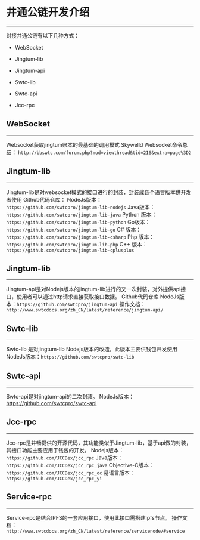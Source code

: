 # 井通公链开发介绍

***

对接井通公链有以下几种方式：

* WebSocket

* Jingtum-lib

* Jingtum-api

* Swtc-lib

* Swtc-api

* Jcc-rpc


## WebSocket

***

Websocket获取jingtum账本的最基础的调用模式
Skywelld Websocket命令总结：
`http://bbswtc.com/forum.php?mod=viewthread&tid=216&extra=page%3D2`

## Jingtum-lib

***

Jingtum-lib是对websocket模式的接口进行的封装，封装成各个语言版本供开发者使用
Github代码仓库：
NodeJs版本：`https://github.com/swtcpro/jingtum-lib-nodejs`
Java版本：`https://github.com/swtcpro/jingtum-lib-java`
Python 版本：`https://github.com/swtcpro/jingtum-lib-python`
Go版本：`https://github.com/swtcpro/jingtum-lib-go`
C# 版本：`https://github.com/swtcpro/jingtum-lib-csharp`
Php 版本：`https://github.com/swtcpro/jingtum-lib-php`
C++ 版本：`https://github.com/swtcpro/jingtum-lib-cplusplus`

## Jingtum-lib

***

Jingtum-api是对Nodejs版本的jingtum-lib进行的又一次封装，对外提供api接口，使用者可以通过http请求直接获取接口数据。
Github代码仓库
NodeJs版本：`https://github.com/swtcpro/jingtum-api`
操作文档：`http://www.swtcdocs.org/zh_CN/latest/reference/jingtum-api/`

## Swtc-lib

***

Swtc-lib 是对jingtum-lib Nodejs版本的改造，此版本主要供钱包开发使用
NodeJs版本：`https://github.com/swtcpro/swtc-lib`

## Swtc-api

***

Swtc-api是对jingtum-api的二次封装。
NodeJs版本：https://github.com/swtcpro/swtc-api

## Jcc-rpc

***

Jcc-rpc是井畅提供的开源代码，其功能类似于Jingtum-lib，基于api做的封装，其接口功能主要应用于钱包的开发。
Nodejs版本：`https://github.com/JCCDex/jcc_rpc`
Java版本：`https://github.com/JCCDex/jcc_rpc_java`
Objective-C版本：`https://github.com/JCCDex/jcc_rpc_oc`
易语言版本：`https://github.com/JCCDex/jcc_rpc_yi`

## Service-rpc

***

Service-rpc是结合IPFS的一套应用接口，使用此接口需搭建ipfs节点。
操作文档：`http://www.swtcdocs.org/zh_CN/latest/reference/servicenode/#service`
